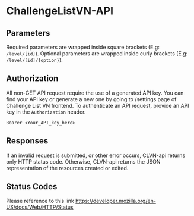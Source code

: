# ChallengeListVN-API

## Parameters
Required parameters are wrapped inside square brackets (E.g: `/level/[id]`). Optional parameters are wrapped inside curly brackets (E.g: `/level/[id]/{option}`).

## Authorization
All non-GET API request require the use of a generated API key. You can find your API key or generate a new one by going to /settings page of Challenge List VN frontend.
To authenticate an API request, provide an API key in the `Authorization` header.
```
Bearer <Your_API_key_here>
```

## Responses
If an invalid request is submitted, or other error occurs, CLVN-api returns only HTTP status code. Otherwise, CLVN-api returns the JSON representation of the resources created or edited.

## Status Codes
Please reference to this link https://developer.mozilla.org/en-US/docs/Web/HTTP/Status
